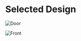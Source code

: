 # Selected Design

![Door](https://github.com/EGR314Team308/Team308.github.io/assets/156870072/1fe18911-500e-41bf-9115-9a44c9a986b1)

![Front](https://github.com/EGR314Team308/Team308.github.io/assets/156870072/9bed3e80-8e11-4aa9-9def-23e111c8d1b4)
